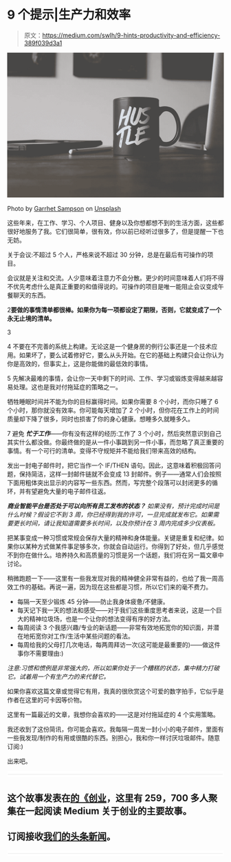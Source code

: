# 9 个提示|生产力和效率

> 原文：<https://medium.com/swlh/9-hints-productivity-and-efficiency-389f039d3a1>

![](img/9882497d2bbaa99c4051ffaf208e240a.png)

Photo by [Garrhet Sampson](https://unsplash.com/photos/CmF_5GYc6c0?utm_source=unsplash&utm_medium=referral&utm_content=creditCopyText) on [Unsplash](https://unsplash.com/?utm_source=unsplash&utm_medium=referral&utm_content=creditCopyText)

这些年来，在工作、学习、个人项目、健身以及你想都想不到的生活方面，这些都很好地服务了我。它们很简单，很有效，你以前已经听过很多了，但是提醒一下也无妨。

关于会议:不超过 5 个人，严格来说不超过 30 分钟，总是在最后有可操作的项目。

会议就是关注和交流。人少意味着注意力不会分散。更少的时间意味着人们将不得不优先考虑什么是真正重要的和值得说的。可操作的项目是唯一能阻止会议变成午餐聊天的东西。

2**要做的事情清单都很棒。如果你为每一项都设定了期限，否则，它就变成了一个永无止境的清单。**

3

4 不要在不完善的系统上构建。无论这是一个健身房的例行公事还是一个技术应用。如果坏了，要么试着修好它，要么从头开始。在它的基础上构建只会让你认为你是高效的，但事实上，这是你能做的最低效的事情。

5 先解决最难的事情，会让你一天中剩下的时间、工作、学习或锻炼变得越来越容易处理。这也是我对付拖延症的策略之一。

牺牲睡眠时间并不能为你的目标赢得时间。如果你需要 8 个小时，而你只睡了 6 个小时，那你就没有效率。你可能每天增加了 2 个小时，但你花在工作上的时间质量却下降了很多，同时也损害了你的身心健康。想睡多久就睡多久。

7 避免 ***忙于工作***——你有没有这样的经历:工作了 3 个小时，然后突然意识到自己其实什么都没做。你最终做的是从一件小事跳到另一件小事，而忽略了真正重要的事情。有一个可行的清单。变得不守规矩并不能给我们带来高效的结构。

发出一封电子邮件时，把它当作一个 IF/THEN 语句。因此，这意味着积极回答问题，保持简洁，这样一封邮件链就不会变成 13 封邮件。例子——通常人们会按照下面用粗体突出显示的内容写一些东西。然而，写完整个段落可以封闭更多的循环，并有望避免大量的电子邮件往返。

***商业智能平台是否处于可以向所有员工发布的状态？*** *如果没有，预计完成时间是什么时候？假设它不到 3 周，你已经得到我的许可，一旦完成就发布它。如果需要更长时间，请让我知道需要多长时间，以及你预计在 3 周内完成多少仪表板。*

把某事变成一种习惯或常规会保存大量的精神和身体能量。关键是重复和纪律。如果你以某种方式做某件事足够多次，你就会自动运行。你得到了好处，但几乎感觉不到你在做什么。培养持久和高质量的习惯是另一个话题，我们将在另一篇文章中讨论。

稍微跑题一下——这里有一些我发现对我的精神健全非常有益的，也给了我一周高效工作的基础。再说一遍，因为现在这些都是习惯，所以它们来的毫不费力。

*   每隔一天至少锻炼 45 分钟——防止我身体疲惫/不健康。
*   每天记下我一天的想法和感受——对于我们这些重度思考者来说，这是一个巨大的精神垃圾场，也是一个让你的想法变得有序的好方法。
*   每周阅读 3 个我感兴趣/专业的新话题——非常有效地拓宽你的知识面，并潜在地拓宽你对工作/生活中某些问题的看法。
*   每周给我的父母打几次电话，每两周拜访一次(这可能是最重要的)——做这件事你不需要理由:)

*注意:习惯和惯例是非常强大的，所以如果你处于一个糟糕的状态，集中精力打破它。试着用一个有生产力的来代替它。*

如果你喜欢这篇文章或觉得它有用，我真的很欣赏这个可爱的数字拍手，它似乎是作者在这里的可卡因等价物。

这里有一篇最近的文章，我想你会喜欢的——这是对付拖延症的 4 个实用策略。

我还收到了这份简讯，你可能会喜欢。我每隔一周发一封小小的电子邮件，里面有一些我发现/制作的有用或很酷的东西。别担心，我和你一样讨厌垃圾邮件。随意订阅:)

出来吧。

![](img/731acf26f5d44fdc58d99a6388fe935d.png)

## 这个故事发表在[的《创业](https://medium.com/swlh)，这里有 259，700 多人聚集在一起阅读 Medium 关于创业的主要故事。

## 订阅接收[我们的头条新闻](http://growthsupply.com/the-startup-newsletter/)。

![](img/731acf26f5d44fdc58d99a6388fe935d.png)